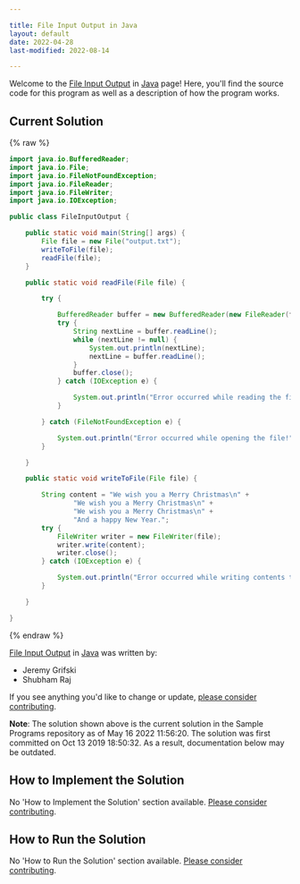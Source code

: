 ```yaml
---

title: File Input Output in Java
layout: default
date: 2022-04-28
last-modified: 2022-08-14

---
```


Welcome to the [File Input Output](https://sampleprograms.io/projects/file-input-output) in [Java](https://sampleprograms.io/languages/java) page! Here, you'll find the source code for this program as well as a description of how the program works.

## Current Solution

{% raw %}

```java
import java.io.BufferedReader;
import java.io.File;
import java.io.FileNotFoundException;
import java.io.FileReader;
import java.io.FileWriter;
import java.io.IOException;

public class FileInputOutput {

	public static void main(String[] args) {
		File file = new File("output.txt");
		writeToFile(file);
		readFile(file);
	}

	public static void readFile(File file) {

		try {

			BufferedReader buffer = new BufferedReader(new FileReader(file));
			try {
				String nextLine = buffer.readLine();
				while (nextLine != null) {
					System.out.println(nextLine);
					nextLine = buffer.readLine();
				}
				buffer.close();
			} catch (IOException e) {

				System.out.println("Error occurred while reading the file");
			}

		} catch (FileNotFoundException e) {

			System.out.println("Error occurred while opening the file!");
		}

	}

	public static void writeToFile(File file) {

		String content = "We wish you a Merry Christmas\n" +
				"We wish you a Merry Christmas\n" +
				"We wish you a Merry Christmas\n" +
				"And a happy New Year.";
		try {
			FileWriter writer = new FileWriter(file);
			writer.write(content);
			writer.close();
		} catch (IOException e) {

			System.out.println("Error occurred while writing contents to file!");
		}

	}

}
```

{% endraw %}

[File Input Output](https://sampleprograms.io/projects/file-input-output) in [Java](https://sampleprograms.io/languages/java) was written by:

- Jeremy Grifski
- Shubham Raj

If you see anything you'd like to change or update, [please consider contributing](https://github.com/TheRenegadeCoder/sample-programs).

**Note**: The solution shown above is the current solution in the Sample Programs repository as of May 16 2022 11:56:20. The solution was first committed on Oct 13 2019 18:50:32. As a result, documentation below may be outdated.

## How to Implement the Solution

No 'How to Implement the Solution' section available. [Please consider contributing](https://github.com/TheRenegadeCoder/sample-programs-website).

## How to Run the Solution

No 'How to Run the Solution' section available. [Please consider contributing](https://github.com/TheRenegadeCoder/sample-programs-website).